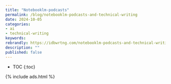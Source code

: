 ```yaml
---
title: "Notebooklm-podcasts"
permalink: /blog/notebooklm-podcasts-and-technical-writing
date: 2024-10-05
categories:
- ai
- technical-writing
keywords: 
rebrandly: https://idbwrtng.com/notebooklm-podcasts-and-technical-writing
description: ""
published: false
---
```



* TOC
{:toc}

{% include ads.html %}

